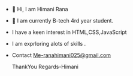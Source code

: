 - 👋 Hi, I am Himani Rana 
- 👀 I am currently  B-tech 4rd year student.
- I have  a keen interest in HTML,CSS,JavaScript
- I am exprloring alots of skills .
- Contact Me-ranahimani025@gmail.com

  ThankYou
  Regards-Himani
 

  



